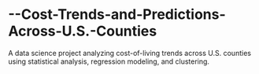 # --Cost-Trends-and-Predictions-Across-U.S.-Counties
A data science project analyzing cost-of-living trends across U.S. counties using statistical analysis, regression modeling, and clustering.
